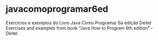 # javacomoprogramar6ed
Exercícios e exemplos do Livro Java Como Programar 6a edição Deitel
Exercises and examples from book "Java How to Program 6th edition" - Deitel
